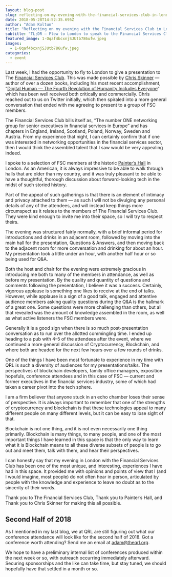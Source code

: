 ```yaml
---
layout: blog-post
slug: reflecting-on-my-evening-with-the-financial-services-club-in-london
date: 2018-05-28T14:52:35.695Z
author: "Adam Koltun"
title: "Reflecting on my evening with the Financial Services Club in London"
subtitle: "TL;DR — Flew to London to speak to the Financial Services Club, met many people in unique FinTech positions, figuring out the second half of 2018"
featured_image: 1-Oqaf4bcxnjSJUtb786ufw.jpeg
images:
  - 1-Oqaf4bcxnjSJUtb786ufw.jpeg
categories:
  - event
---
```


Last week, I had the opportunity to fly to London to give a presentation to The [Financial Services Club](http://www.fsclub.net/). This was made possible by [Chris Skinner](https://thefinanser.com/) — author of over a dozen books, including his most recent accomplishment, “[Digital Human — The Fourth Revolution of Humanity Includes Everyone](https://www.amazon.com/Digital-Human-Revolution-Humanity-Everyone/dp/9814794376)” which has been well received both critically and commercially. Chris reached out to us on Twitter initially, which then spiraled into a more general conversation that ended with me agreeing to present to a group of FSC members.

The Financial Services Club bills itself as, “The number ONE networking group for senior executives in financial services in Europe” and has chapters in England, Ireland, Scotland, Poland, Norway, Sweden and Austria. From my experience that night, I can certainly confirm that if one was interested in networking opportunities in the financial services sector, then I would think the assembled talent that I saw would be very appealing indeed.

I spoke to a selection of FSC members at the historic [Painter’s Hall](https://www.paintershall.co.uk/) in London. As an American, it is always impressive to be able to walk through halls that are older than my country, and it was truly pleasant to be able to have a thoughtful, thorough discussion about forward-looking tech in the midst of such storied history.

Part of the appeal of such gatherings is that there is an element of intimacy and privacy attached to them — as such I will not be divulging any personal details of any of the attendees, and will instead keep things more circumspect as it relates to the members of The Financial Services Club. They were kind enough to invite me into their space, so I will try to respect theirs.

The evening was structured fairly normally, with a brief informal period for introductions and drinks in an adjacent room, followed by moving into the main hall for the presentation, Questions & Answers, and then moving back to the adjacent room for more conversation and drinking for about an hour. My presentation took a little under an hour, with another half hour or so being used for Q&A.

Both the host and chair for the evening were extremely gracious in introducing me both to many of the members in attendance, as well as before my presentation. By the quality and quantity of questions and comments following the presentation, I believe it was a success. Certainly, vigorous applause is something one likes to receive at the end of talks. However, while applause is a sign of a good talk, engaged and attentive audience members asking quality questions during the Q&A is the hallmark of a great one. Some questions were more challenging than others, but all that revealed was the amount of knowledge assembled in the room, as well as what active listeners the FSC members were.

Generally it is a good sign when there is so much post-presentation conversation as to run over the allotted commingling time. I ended up heading to a pub with 4–5 of the attendees after the event, where we continued a more general discussion of Cryptocurrency, Blockchain, and where both are headed for the next few hours over a few rounds of drinks.

One of the things I have been most fortunate to experience in my time with QRL is such a diversity of audiences for my presentations/talks. The perspectives of blockchain developers, family office managers, exposition hopefuls, conference attendees and in this case of FSC — current and former executives in the financial services industry, some of which had taken a career pivot into the tech sphere.

I am a firm believer that anyone stuck in an echo chamber loses their sense of perspective. It is always important to remember that one of the strengths of cryptocurrency and blockchain is that these technologies appeal to many different people on many different levels, but it can be easy to lose sight of that.

Blockchain is not one thing, and it is not even necessarily one thing primarily. Blockchain is many things, to many people, and one of the most important things I have learned in this space is that the only way to learn what it is Blockchain means to all these diverse subsets of people is to go out and meet them, talk with them, and hear their perspectives.

I can honestly say that my evening in London with the Financial Services Club has been one of the most unique, and interesting, experiences I have had in this space. It provided me with opinions and points of view that I (and I would imagine, most people) do not often hear in person, articulated by people with the knowledge and experience to leave no doubt as to the sincerity of their words.

Thank you to The Financial Services Club, Thank you to Painter’s Hall, and Thank you to Chris Skinner for making this all possible.

## Second Half of 2018

As I mentioned in my last blog, we at QRL are still figuring out what our conference attendance will look like for the second half of 2018. Got a conference worth attending? Send me an email at adam@theqrl.org.

We hope to have a preliminary internal list of conferences produced within the next week or so, with outreach occurring immediately afterward. Securing sponsorships and the like can take time, but stay tuned, we should hopefully have that settled in a month or so.